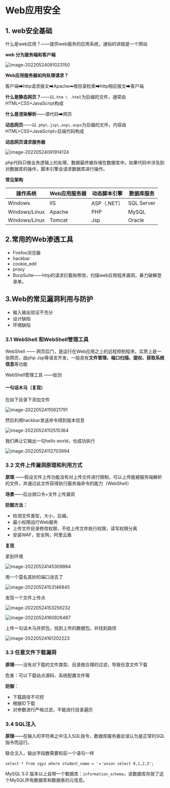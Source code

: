 # Web应用安全

## 1. web安全基础

什么是web应用？——提供web服务的应用系统，通俗的讲就是一个网站

**web 分为服务端和客户端**

![image-20220524091023150](web应用安全.assets/image-20220524091023150.png)

**Web应用服务器如何处理请求？**

客户端➡http请求报文➡Apache➡根目录检索➡http相应报文➡客户端



**什么是静态网页？**——以`.htm \ .html`为后缀的文件，通常由HTML+CSS+JavaScript构成

**什么是渲染解析**——源代码➡网页

**动态网页**——以`.php\.jsp\.asp\.aspx`为后缀的文件，内容由HTML+CSS+JavaScript+后端代码构成



**动态网页请求服务器**

![image-20220524091914124](web应用安全.assets/image-20220524091914124.png)

php代码只做业务逻辑上的处理，数据最终被存储在数据库中。如果代码中涉及到对数据库的操作，脚本引擎会请求数据库进行操作。



**常见架构**

| 操作系统      | Web应用服务器 | 动态脚本引擎 | 数据库服务 |
| ------------- | ------------- | ------------ | ---------- |
| Windows       | IIS           | ASP（.NET）  | SQL Server |
| Windows/Linux | Apache        | PHP          | MySQL      |
| Windows/Linux | Tomcat        | Jsp          | Oracle     |

## 2.常用的Web渗透工具

-  Firefox浏览器
  - hackbar
  - cookie_edit
  - proxy
- BurpSuite——http的请求拦截和修改，扫描web应用程序漏洞，暴力破解登录单。

## 3.Web的常见漏洞利用与防护

- 输入输出验证不充分
- 设计缺陷
- 环境缺陷

### 3.1 WebShell 和WebShell管理工具

WebShell —— 网页后门，是运行在Web应用之上的远程控制程序。实质上是一张网页，由php Jsp等语言开发，一般具有**文件管理、端口扫描、提权、获取系统信息**等功能



WebShell管理工具 ——蚁剑



#### 一句话木马（复现）

在如下目录下添加文件

![image-20220524110621791](web应用安全.assets/image-20220524110621791.png)

然后利用hackbar发送命令得到版本信息

![image-20220524112515364](web应用安全.assets/image-20220524112515364.png)

我们再让它输出一句hello world，也成功执行

![image-20220524112703994](web应用安全.assets/image-20220524112703994.png)



### 3.2 文件上传漏洞原理和利用方式

**原理** ——假设文件上传功能没有对上传文件进行限制，可以上传能被服务端解析的文件，并通过此文件获得执行服务端命令的能力（WebShell）



**场景**——后台弱口令+文件上传漏洞



**防御方法：**

- 检测文件类型，大小，后缀。
- 最小权限运行Web服务
- 上传文件目录修改权限，不给上传文件执行权限，读写权限分离
- 安装WAF，安全狗，阿里云盾



**复现**

拿到环境

![image-20220524145309984](web应用安全.assets/image-20220524145309984.png)

用一个莫名其妙的端口进去了



![image-20220524153146845](web应用安全.assets/image-20220524153146845.png)

发现一个文件上传点

![image-20220524153256232](web应用安全.assets/image-20220524153256232.png)

![image-20220524160926487](web应用安全.assets/image-20220524160926487.png)

上传一句话木马并抓包，找到上传的数据包，并找到路径

![image-20220524161202223](web应用安全.assets/image-20220524161202223.png)







### 3.3 任意文件下载漏洞

**原理**——没有对下载的文件类型、目录做合理的过滤，导致任意文件下载



危害：可以下载站点源码、系统配置文件等



**防御**：

- 下载路径不可控
- 根据ID下载
- 对参数进行严格过滤，不能进行目录遍历

### 3.4 SQL注入

**原理**——在输入的字符串之中注入SQL指令，数据库服务器会误认为是正常的SQL指令而运行。



联合注入，输出字段数需要和前一个语句一样

`select * from zgyz where student_name = '`+`'union select 0,1,2,3';`



MySQL 5.0 版本以上自带一个数据库：`information_schema`，该数据库存放了这个MySQL所有数据库和数据表的元信息。





